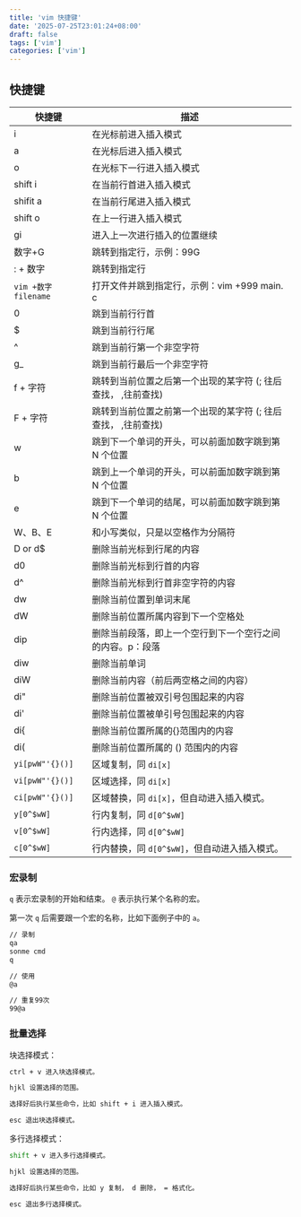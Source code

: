 ```yaml
---
title: 'vim 快捷键'
date: '2025-07-25T23:01:24+08:00'
draft: false
tags: ['vim']
categories: ['vim']
---
```


## 快捷键

| 快捷键                | 描述                                 |
| ------------------ | ---------------------------------- |
| i                  | 在光标前进入插入模式                         |
| a                  | 在光标后进入插入模式                         |
| o                  | 在光标下一行进入插入模式                       |
| shift i            | 在当前行首进入插入模式                        |
| shifit a           | 在当前行尾进入插入模式                        |
| shift o            | 在上一行进入插入模式                         |
| gi                 | 进入上一次进行插入的位置继续                     |
| 数字+G               | 跳转到指定行，示例：99G                      |
| : + 数字             | 跳转到指定行                             |
| `vim +数字 filename` | 打开文件并跳到指定行，示例：vim +999 main. c    |
| 0                  | 跳到当前行行首                            |
| $                  | 跳到当前行行尾                            |
| ^                  | 跳到当前行第一个非空字符                       |
| g\_                | 跳到当前行最后一个非空字符                      |
| f + 字符             | 跳转到当前位置之后第一个出现的某字符 (; 往后查找， ,往前查找) |
| F + 字符             | 跳转到当前位置之前第一个出现的某字符 (; 往后查找， ,往前查找) |
| w                  | 跳到下一个单词的开头，可以前面加数字跳到第 N 个位置        |
| b                  | 跳到上一个单词的开头，可以前面加数字跳到第 N 个位置        |
| e                  | 跳到下一个单词的结尾，可以前面加数字跳到第 N 个位置        |
| W、B、E              | 和小写类似，只是以空格作为分隔符                   |
| D or d$            | 删除当前光标到行尾的内容                       |
| d0                 | 删除当前光标到行首的内容                       |
| d^                 | 删除当前光标到行首非空字符的内容                   |
| dw                 | 删除当前位置到单词末尾                        |
| dW                 | 删除当前位置所属内容到下一个空格处                  |
| dip                | 删除当前段落，即上一个空行到下一个空行之间的内容。p：段落      |
| diw                | 删除当前单词                             |
| diW                | 删除当前内容（前后两空格之间的内容）                 |
| di"                | 删除当前位置被双引号包围起来的内容                  |
| di'                | 删除当前位置被单引号包围起来的内容                  |
| di{                | 删除当前位置所属的{}范围内的内容                  |
| di(                | 删除当前位置所属的 () 范围内的内容                  |
| `yi[pwW"'{}()]`    | 区域复制，同 `di[x]`                     |
| `vi[pwW"'{}()]`    | 区域选择，同 `di[x]`                     |
| `ci[pwW"'{}()]`    | 区域替换，同 `di[x]`，但自动进入插入模式。          |
| `y[0^$wW]`         | 行内复制，同 `d[0^$wW]`                  |
| `v[0^$wW]`         | 行内选择，同 `d[0^$wW]`                  |
| `c[0^$wW]`         | 行内替换，同 `d[0^$wW]`，但自动进入插入模式。       |

### 宏录制

`q` 表示宏录制的开始和结束。
`@` 表示执行某个名称的宏。

第一次 `q` 后需要跟一个宏的名称，比如下面例子中的 `a`。

```bash
// 录制
qa
sonme cmd
q

// 使用
@a

// 重复99次
99@a
```

### 批量选择

块选择模式：

```bash
ctrl + v 进入块选择模式。

hjkl 设置选择的范围。

选择好后执行某些命令，比如 shift + i 进入插入模式。

esc 退出块选择模式。
```

多行选择模式：

```bash
shift + v 进入多行选择模式。

hjkl 设置选择的范围。

选择好后执行某些命令，比如 y 复制， d 删除， = 格式化。

esc 退出多行选择模式。
```
